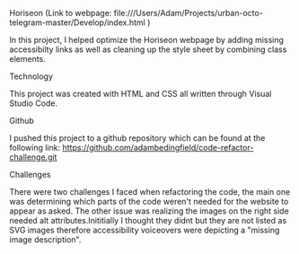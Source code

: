 Horiseon (Link to webpage: file:///Users/Adam/Projects/urban-octo-telegram-master/Develop/index.html )

In this project, I helped optimize the Horiseon webpage by adding missing accessibilty links as well as cleaning up the style sheet by combining class elements.

Technology

This project was created with HTML and CSS all written through Visual Studio Code.

Github

I pushed this project to a github repository which can be found at the following link: https://github.com/adambedingfield/code-refactor-challenge.git

Challenges

There were two challenges I faced when refactoring the code, the main one was determining which parts of the code weren't needed for the website to appear as asked. The other issue was realizing the images on the right side needed alt attributes.Inititially I thought they didnt but they are not listed as SVG images therefore accessibility voiceovers were depicting a "missing image description".